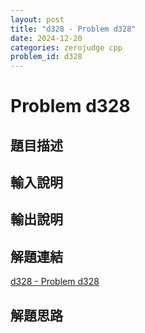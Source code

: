 ```yaml
---
layout: post
title: "d328 - Problem d328"
date: 2024-12-20
categories: zerojudge cpp
problem_id: d328
---
```


# Problem d328

## 題目描述



## 輸入說明



## 輸出說明



## 解題連結

[d328 - Problem d328](https://zerojudge.tw/ShowProblem?problemid=d328)

## 解題思路

